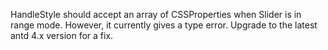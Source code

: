 HandleStyle should accept an array of CSSProperties when Slider is in range mode. However, it currently gives a type error. Upgrade to the latest antd 4.x version for a fix.
